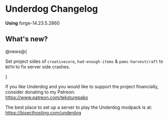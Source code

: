 # Underdog Changelog

**Using** forge-14.23.5.2860

## What's new?

@news@{

Set project sides of `creativecore`, `had-enough-items` & `pams-harvestcraft` to `BOTH` to fix server side crashes.

}

If you like Underdog and you would like to support the project financially, consider donating to my Patreon: \
<https://www.patreon.com/teksturepako>

The best place to set up a server to play the Underdog modpack is at: \
<https://bisecthosting.com/underdog>
